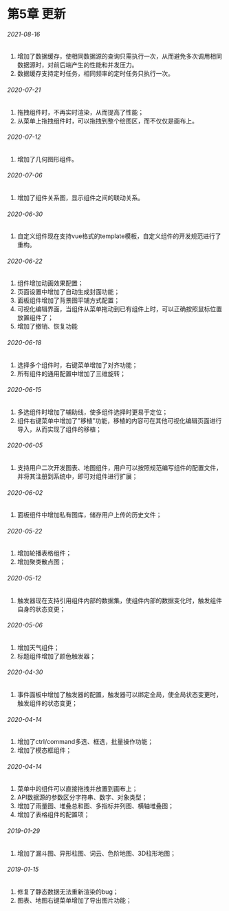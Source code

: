 # 第5章 更新
###### 2021-08-16

1. 增加了数据缓存，使相同数据源的查询只需执行一次，从而避免多次调用相同数据源时，对前后端产生的性能和并发压力。
2. 数据缓存支持定时任务，相同频率的定时任务只执行一次。




###### 2020-07-21

1. 拖拽组件时，不再实时渲染，从而提高了性能；
2. 从菜单上拖拽组件时，可以拖拽到整个绘图区，而不仅仅是画布上。




###### 2020-07-12

1. 增加了几何图形组件。




###### 2020-07-06

1. 增加了组件关系图，显示组件之间的联动关系。



###### 2020-06-30

1. 自定义组件现在支持vue格式的template模板，自定义组件的开发规范进行了重构。



###### 2020-06-22

1. 组件增加动画效果配置；
2. 页面设置中增加了自动生成封面功能；
3. 面板组件增加了背景图平铺方式配置；
4. 可视化编辑界面，当组件从菜单拖动到已有组件上时，可以正确按照鼠标位置放置组件了；
5. 增加了撤销、恢复功能



###### 2020-06-18

1. 选择多个组件时，右键菜单增加了对齐功能；
2. 所有组件的通用配置中增加了三维旋转；



###### 2020-06-15

1. 多选组件时增加了辅助线，使多组件选择时更易于定位；
2. 组件右键菜单中增加了"移植"功能，移植的内容可在其他可视化编辑页面进行导入，从而实现了组件的移植；



###### 2020-06-05

1. 支持用户二次开发图表、地图组件，用户可以按照规范编写组件的配置文件，并将其注册到系统中，即可对组件进行扩展；



###### 2020-06-02

1. 面板组件中增加私有图库，储存用户上传的历史文件；



###### 2020-05-22

1. 增加轮播表格组件；
2. 增加聚类散点图；



###### 2020-05-12

1. 触发器现在支持引用组件内部的数据集，使组件内部的数据变化时，触发组件自身的状态变更；



###### 2020-05-06

1. 增加天气组件；
2. 标题组件增加了颜色触发器；



###### 2020-04-30

1. 事件面板中增加了触发器的配置，触发器可以绑定全局，使全局状态变更时，触发组件的状态变更；



###### 2020-04-14

1. 增加了ctrl/command多选、框选，批量操作功能；
2. 增加了模态框组件；



###### 2020-04-14

1. 菜单中的组件可以直接拖拽并放置到画布上；
2. API数据源的参数区分字符串、数字、对象类型；
3. 增加了雨量图、堆叠总和图、多指标并列图、横轴堆叠图；
4. 增加了表格组件的配置项；



###### 2019-01-29

1. 增加了漏斗图、异形柱图、词云、色阶地图、3D柱形地图；



###### 2019-01-15

1. 修复了静态数据无法重新渲染的bug；
2. 图表、地图右键菜单增加了导出图片功能；